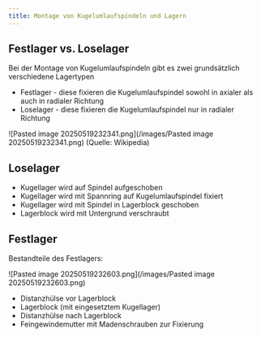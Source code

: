 ```yaml
---
title: Montage von Kugelumlaufspindeln und Lagern
---
```


## Festlager vs. Loselager

Bei der Montage von Kugelumlaufspindeln gibt es zwei grundsätzlich verschiedene Lagertypen

* Festlager - diese fixieren die Kugelumlaufspindel sowohl in axialer als auch in radialer Richtung
* Loselager - diese fixieren die Kugelumlaufspindel nur in radialer Richtung

![Pasted image 20250519232341.png](/images/Pasted image 20250519232341.png)
(Quelle: Wikipedia)

## Loselager

* Kugellager wird auf Spindel aufgeschoben
* Kugellager wird mit Spannring auf Kugelumlaufspindel fixiert
* Kugellager wird mit Spindel in Lagerblock geschoben
* Lagerblock wird mit Untergrund verschraubt

## Festlager

Bestandteile des Festlagers:

![Pasted image 20250519232603.png](/images/Pasted image 20250519232603.png)

* Distanzhülse vor Lagerblock
* Lagerblock (mit eingesetztem Kugellager)
* Distanzhülse nach Lagerblock
* Feingewindemutter mit Madenschrauben zur Fixierung
